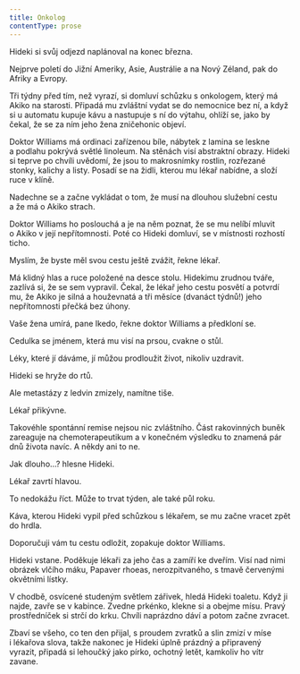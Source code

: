 ```yaml
---
title: Onkolog
contentType: prose
---
```


<section>

Hideki si svůj odjezd naplánoval na konec března.

Nejprve poletí do Jižní Ameriky, Asie, Austrálie a na Nový Zéland, pak do Afriky a Evropy.

Tři týdny před tím, než vyrazí, si domluví schůzku s onkologem, který má Akiko na starosti. Připadá mu zvláštní vydat se do nemocnice bez ní, a když si u automatu kupuje kávu a nastupuje s ní do výtahu, ohlíží se, jako by čekal, že se za ním jeho žena zničehonic objeví.

Doktor Williams má ordinaci zařízenou bíle, nábytek z lamina se leskne a podlahu pokrývá světlé linoleum. Na stěnách visí abstraktní obrazy. Hideki si teprve po chvíli uvědomí, že jsou to makrosnímky rostlin, rozřezané stonky, kalichy a listy. Posadí se na židli, kterou mu lékař nabídne, a složí ruce v klíně.

Nadechne se a začne vykládat o tom, že musí na dlouhou služební cestu a že má o Akiko strach.

Doktor Williams ho poslouchá a je na něm poznat, že se mu nelíbí mluvit o Akiko v její nepřítomnosti. Poté co Hideki domluví, se v místnosti rozhostí ticho.

Myslím, že byste měl svou cestu ještě zvážit, řekne lékař.

Má klidný hlas a ruce položené na desce stolu. Hidekimu zrudnou tváře, zazlívá si, že se sem vypravil. Čekal, že lékař jeho cestu posvětí a potvrdí mu, že Akiko je silná a houževnatá a tři měsíce (dvanáct týdnů!) jeho nepřítomnosti přečká bez úhony.

Vaše žena umírá, pane Ikedo, řekne doktor Williams a předkloní se.

Cedulka se jménem, která mu visí na prsou, cvakne o stůl.

Léky, které jí dáváme, jí můžou prodloužit život, nikoliv uzdravit.

Hideki se hryže do rtů.

Ale metastázy z ledvin zmizely, namítne tiše.

Lékař přikývne.

Takovéhle spontánní remise nejsou nic zvláštního. Část rakovinných buněk zareaguje na chemoterapeutikum a v konečném výsledku to znamená pár dnů života navíc. A někdy ani to ne.

Jak dlouho…? hlesne Hideki.

Lékař zavrtí hlavou.

To nedokážu říct. Může to trvat týden, ale také půl roku.

Káva, kterou Hideki vypil před schůzkou s lékařem, se mu začne vracet zpět do hrdla.

Doporučuji vám tu cestu odložit, zopakuje doktor Williams.

Hideki vstane. Poděkuje lékaři za jeho čas a zamíří ke dveřím. Visí nad nimi obrázek vlčího máku, Papaver rhoeas, nerozpitvaného, s tmavě červenými okvětními lístky.

V chodbě, osvícené studeným světlem zářivek, hledá Hideki toaletu. Když ji najde, zavře se v kabince. Zvedne prkénko, klekne si a obejme mísu. Pravý prostředníček si strčí do krku. Chvíli naprázdno dáví a potom začne zvracet.

Zbaví se všeho, co ten den přijal, s proudem zvratků a slin zmizí v míse i lékařova slova, takže nakonec je Hideki úplně prázdný a připravený vyrazit, připadá si lehoučký jako pírko, ochotný letět, kamkoliv ho vítr zavane.

</section>

